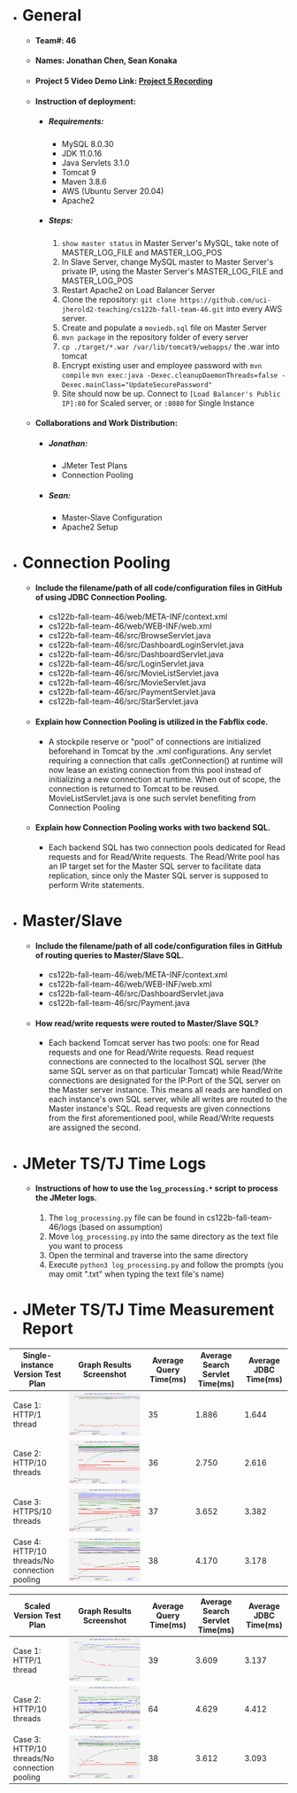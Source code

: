 - # General
    - #### Team#: 46

    - #### Names: Jonathan Chen, Sean Konaka

    - #### Project 5 Video Demo Link: [Project 5 Recording](https://youtu.be/bY4q75N4bqI)

    - #### Instruction of deployment:
      - ##### Requirements:
        - MySQL 8.0.30
        - JDK 11.0.16
        - Java Servlets 3.1.0
        - Tomcat 9
        - Maven 3.8.6
        - AWS (Ubuntu Server 20.04)
        - Apache2
      -  ##### Steps:
         1. `show master status` in Master Server's MySQL, take note of MASTER_LOG_FILE and MASTER_LOG_POS
         2. In Slave Server, change MySQL master to Master Server's private IP, using the Master Server's MASTER_LOG_FILE and MASTER_LOG_POS
         3. Restart Apache2 on Load Balancer Server
         4. Clone the repository: `git clone https://github.com/uci-jherold2-teaching/cs122b-fall-team-46.git` into every AWS server.
         5. Create and populate a `moviedb.sql` file on Master Server
         6. `mvn package` in the repository folder of every server
         7. `cp ./target/*.war /var/lib/tomcat9/webapps/` the .war into tomcat
         8. Encrypt existing user and employee password with  `mvn compile`  `mvn exec:java -Dexec.cleanupDaemonThreads=false -Dexec.mainClass="UpdateSecurePassword"`
         9. Site should now be up. Connect to `[Load Balancer's Public IP]:80` for Scaled server, or `:8080` for Single Instance

    - #### Collaborations and Work Distribution:
      - ##### Jonathan:
        - JMeter Test Plans
        - Connection Pooling
      - ##### Sean:
        - Master-Slave Configuration
        - Apache2 Setup

- # Connection Pooling
    - #### Include the filename/path of all code/configuration files in GitHub of using JDBC Connection Pooling.
      - cs122b-fall-team-46/web/META-INF/context.xml
      - cs122b-fall-team-46/web/WEB-INF/web.xml
      - cs122b-fall-team-46/src/BrowseServlet.java
      - cs122b-fall-team-46/src/DashboardLoginServlet.java
      - cs122b-fall-team-46/src/DashboardServlet.java
      - cs122b-fall-team-46/src/LoginServlet.java
      - cs122b-fall-team-46/src/MovieListServlet.java
      - cs122b-fall-team-46/src/MovieServlet.java
      - cs122b-fall-team-46/src/PaymentServlet.java
      - cs122b-fall-team-46/src/StarServlet.java

    - #### Explain how Connection Pooling is utilized in the Fabflix code.
        - A stockpile reserve or "pool" of connections are initialized beforehand in Tomcat by the .xml configurations.
          Any servlet requiring a connection that calls .getConnection() at runtime will now lease an existing connection from
          this pool instead of initializing a new connection at runtime. When out of scope, the connection is returned
          to Tomcat to be reused. MovieListServlet.java is one such servlet benefiting from Connection Pooling
    
    - #### Explain how Connection Pooling works with two backend SQL.
        - Each backend SQL has two connection pools dedicated for Read requests and for Read/Write requests.
          The Read/Write pool has an IP target set for the Master SQL server to facilitate data replication, since 
          only the Master SQL server is supposed to perform Write statements.

- # Master/Slave
    - #### Include the filename/path of all code/configuration files in GitHub of routing queries to Master/Slave SQL.
        - cs122b-fall-team-46/web/META-INF/context.xml
        - cs122b-fall-team-46/web/WEB-INF/web.xml
        - cs122b-fall-team-46/src/DashboardServlet.java
        - cs122b-fall-team-46/src/Payment.java

    - #### How read/write requests were routed to Master/Slave SQL?
        - Each backend Tomcat server has two pools: one for Read requests and one for Read/Write requests. Read request
       connections are connected to the localhost SQL server (the same SQL server as on that particular Tomcat) while
       Read/Write connections are designated for the IP:Port of the SQL server on the Master server instance. This means
       all reads are handled on each instance's own SQL server, while all writes are routed to the Master instance's SQL.
       Read requests are given connections from the first aforementioned pool, while Read/Write requests are assigned the
       second.


- # JMeter TS/TJ Time Logs
    - #### Instructions of how to use the `log_processing.*` script to process the JMeter logs.
        1. The `log_processing.py` file can be found in cs122b-fall-team-46/logs (based on assumption)
        2. Move `log_processing.py` into the same directory as the text file you want to process
        3. Open the terminal and traverse into the same directory
        4. Execute `python3 log_processing.py` and follow the prompts (you may omit ".txt" when typing the text file's name)

- # JMeter TS/TJ Time Measurement Report

| **Single-instance Version Test Plan**          | **Graph Results Screenshot**        | **Average Query Time(ms)** | **Average Search Servlet Time(ms)** | **Average JDBC Time(ms)** |
|------------------------------------------------|-------------------------------------|----------------------------|-------------------------------------|---------------------------|
| Case 1: HTTP/1 thread                          | ![](img/Single_Instance_Case_1.png) | 35                         | 1.886                               | 1.644                     |
| Case 2: HTTP/10 threads                        | ![](img/Single_Instance_Case_2.png) | 36                         | 2.750                               | 2.616                     |
| Case 3: HTTPS/10 threads                       | ![](img/Single_Instance_Case_3.png) | 37                         | 3.652                               | 3.382                     |
| Case 4: HTTP/10 threads/No connection pooling  | ![](img/Single_Instance_Case_4.png) | 38                         | 4.170                               | 3.178                     |

| **Scaled Version Test Plan**                   | **Graph Results Screenshot**        | **Average Query Time(ms)** | **Average Search Servlet Time(ms)** | **Average JDBC Time(ms)** |
|------------------------------------------------|-------------------------------------|----------------------------|-------------------------------------|---------------------------|
| Case 1: HTTP/1 thread                          | ![](img/Scaled_Instance_Case_1.png) | 39                         | 3.609                               | 3.137                     |
| Case 2: HTTP/10 threads                        | ![](img/Scaled_Instance_Case_2.png) | 64                         | 4.629                               | 4.412                     |
| Case 3: HTTP/10 threads/No connection pooling  | ![](img/Scaled_Instance_Case_3.png) | 38                         | 3.612                               | 3.093                     |